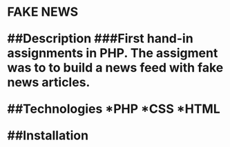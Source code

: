 <h1>FAKE NEWS

##Description 
###First hand-in assignments in PHP. The assigment was to to build a news feed with fake news articles.

##Technologies
*PHP
*CSS
*HTML

##Installation
